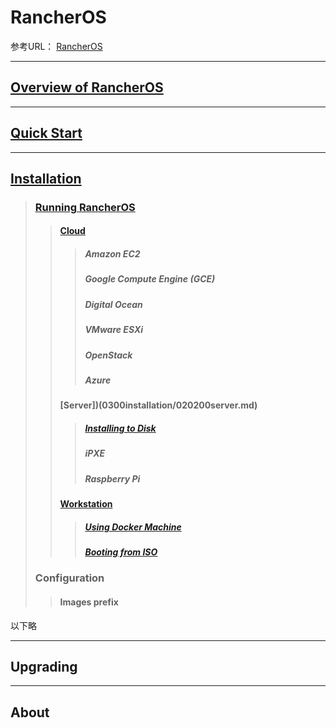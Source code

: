 # RancherOS

参考URL： [RancherOS](https://rancher.com/docs/os/v1.x/en/)

---
## [Overview of RancherOS](0100overview/010001overview.md)
---
## [Quick Start](0200quick/010001quick.md)
---
## [Installation](0300installation/010001installation.md)
> ### [Running RancherOS](0300installation/020001runningRancherOS.md)
>> #### [Cloud](0300installation/020100cloud.md)
>>> ##### Amazon EC2
>>> ##### Google Compute Engine (GCE)
>>> ##### Digital Ocean
>>> ##### VMware ESXi
>>> ##### OpenStack
>>> ##### Azure
>> #### [Server])(0300installation/020200server.md)
>>> ##### [Installing to Disk](0300installation/020201installingdisk.md)
>>> ##### iPXE
>>> ##### Raspberry Pi
>> #### [Workstation](0300installation/020300workstation.md)
>>> ##### [Using Docker Machine](0300installation/020301usingdockermachine.md)
>>> ##### [Booting from ISO](0300installation/020302bootingfromISO.md)
> ### Configuration
>> #### Images prefix

以下略

---
## Upgrading
---
## About

